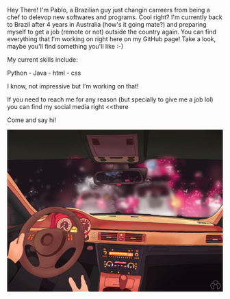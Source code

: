 

Hey There!
I'm Pablo, a Brazilian guy just changin carreers from being a chef to delevop new softwares and programs.
Cool right?
I'm currently back to Brazil after 4 years in Australia (how's it going mate?) and preparing myself
to get a job (remote or not) outside the country again. You can find everything that I'm working on
right here on my GitHub page! Take a look, maybe you'll find something you'll like :-)

My current skills include:

Python - Java - html - css

I know, not impressive but I'm working on that!

If you need to reach me for any reason (but specially to give me a job lol) you can find my social media
right 
<<there 

Come and say hi!

![getting_there](https://github.com/92pablocosta/gifsforgeeks/blob/main/9d2f6243730353.57fad60c77cfd.gif?raw=true)
